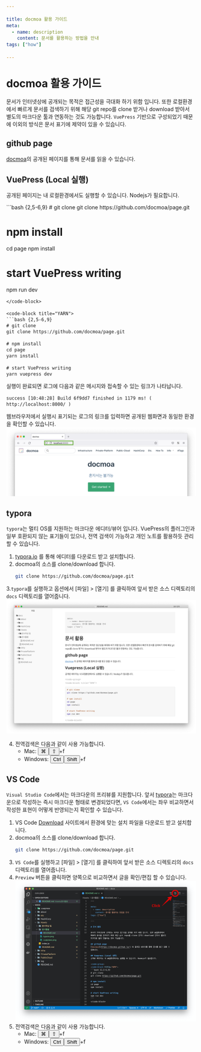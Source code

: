```yaml
---

title: docmoa 활용 가이드
meta:
  - name: description
    content: 문서를 활용하는 방법을 안내
tags: ["how"]

---
```


# docmoa 활용 가이드


문서가 인터넷상에 공개되는 목적은 접근성을 극대화 하기 위함 입니다. 또한 로컬환경에서 빠르게 문서를 검색하기 위해 해당 git repo를 clone 받거나 download 받아서 별도의 마크다운 툴과 연동하는 것도 가능합니다. `VuePress` 기반으로 구성되었기 때문에 이외의 방식은 문서 표기에 제약이 있을 수 있습니다.

## github page
[docmoa](https://docmoa.github.io/)의 공개된 페이지를 통해 문서를 읽을 수 있습니다.

## VuePress (Local 실행)
공개된 페이지는 내 로컬환경에서도 실행할 수 있습니다. Nodejs가 필요합니다.

<code-group>
<code-block title="NPM">
```bash {2,5-6,9}
# git clone
git clone https://github.com/docmoa/page.git

# npm install
cd page
npm install

# start VuePress writing
npm run dev
```
</code-block>

<code-block title="YARN">
```bash {2,5-6,9}
# git clone
git clone https://github.com/docmoa/page.git

# npm install
cd page
yarn install

# start VuePress writing
yarn vuepress dev
```
</code-block>
</code-group>

실행이 완료되면 로그에 다음과 같은 메시지와 접속할 수 있는 링크가 나타납니다.
```text
success [10:48:28] Build 6f9dd7 finished in 1179 ms! ( http://localhost:8000/ )
```

웹브라우저에서 실행시 표기되는 로그의 링크를 입력하면 공개된 웹화면과 동일한 환경을 확인할 수 있습니다.
![](./image/vuepress.png)

## typora
`typora`는 멀티 OS를 지원하는 마크다운 에디터/뷰어 입니다. VuePress의 플러그인과 일부 호환되지 않는 표기들이 있으나, 전역 검색이 가능하고 개인 노트를 활용하듯 관리할 수 있습니다.

1. [typora.io](https://typora.io/) 를 통해 에디터를 다운로드 받고 설치합니다.
2. docmoa의 소스를 clone/download 합니다.
    ```bash
    git clone https://github.com/docmoa/page.git
    ```
3.`typora`를 실행하고 옵션에서 [파일] > [열기] 를 클릭하여 앞서 받은 소스 디렉토리의 `docs` 디렉토리를 열어줍니다.
![](./image/typora.png)

4. 전역검색은 다음과 같이 사용 가능합니다.
    * Mac: <button>⌘</button><button>⇧</button>+f 
    * Windows: <button>Ctrl</button><button>Shift</button>+f 

## VS Code
`Visual Studio Code`에서는 마크다운의 프리뷰를 지원합니다. 앞서 [typora](./#typora)는 마크다운으로 작성하는 즉시 마크다운 형태로 변경되었다면, `VS Code`에서는 좌우 비교하면서 작성한 표현이 어떻게 반영되는지 확인할 수 있습니다.

1. VS Code [Download](https://code.visualstudio.com/Download) 사이트에서 환경에 맞는 설치 파일을 다운로드 받고 설치합니다.
2. docmoa의 소스를 clone/download 합니다.
    ```bash
    git clone https://github.com/docmoa/page.git
    ```
3. `VS Code`를 실행하고 [파일] > [열기] 를 클릭하여 앞서 받은 소스 디렉토리의 `docs` 디렉토리를 열어줍니다.
4. `Preview` 버튼을 클릭하면 양쪽으로 비교하면서 글을 확인/편집 할 수 있습니다.
![](./image/vscode.png)
5. 전역검색은 다음과 같이 사용 가능합니다.
    * Mac: <button>⌘</button><button>⇧</button>+f 
    * Windows: <button>Ctrl</button><button>Shift</button>+f 

<TagLinks />
